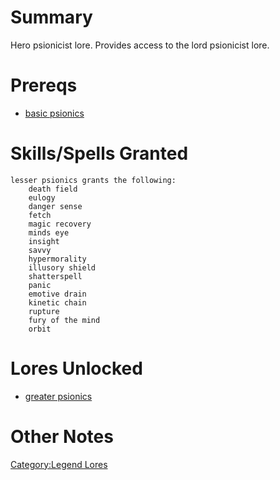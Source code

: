 # Summary

Hero psionicist lore. Provides access to the lord psionicist lore.

# Prereqs

-   [basic psionics](Basic_Psionics "wikilink")

# Skills/Spells Granted

`lesser psionics grants the following:`  
`    death field`  
`    eulogy`  
`    danger sense`  
`    fetch`  
`    magic recovery`  
`    minds eye`  
`    insight`  
`    savvy`  
`    hypermorality`  
`    illusory shield`  
`    shatterspell`  
`    panic`  
`    emotive drain`  
`    kinetic chain`  
`    rupture`  
`    fury of the mind`  
`    orbit`

# Lores Unlocked

-   [greater psionics](Greater_Psionics "wikilink")

# Other Notes

[Category:Legend Lores](Category:Legend_Lores "wikilink")
